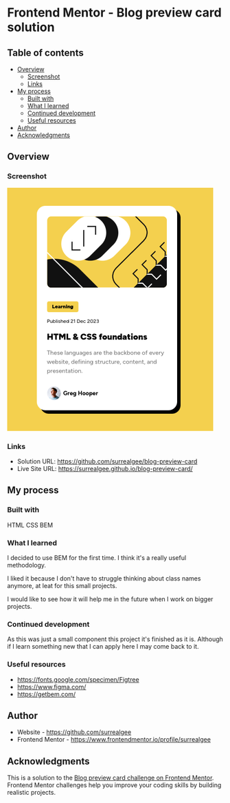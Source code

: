 # Frontend Mentor - Blog preview card solution

## Table of contents

- [Overview](#overview)
  - [Screenshot](#screenshot)
  - [Links](#links)
- [My process](#my-process)
  - [Built with](#built-with)
  - [What I learned](#what-i-learned)
  - [Continued development](#continued-development)
  - [Useful resources](#useful-resources)
- [Author](#author)
- [Acknowledgments](#acknowledgments)

## Overview

### Screenshot

![](./solution-screenshot.png)

### Links

- Solution URL: https://github.com/surrealgee/blog-preview-card
- Live Site URL: https://surrealgee.github.io/blog-preview-card/

## My process

### Built with

HTML
CSS
BEM

### What I learned

I decided to use BEM for the first time. I think it's a really useful methodology.

I liked it because I don't have to struggle thinking about class names anymore, at leat for this small projects.

I would like to see how it will help me in the future when I work on bigger projects.

### Continued development

As this was just a small component this project it's finished as it is. Although if I learn something new that I can apply here I may come back to it.

### Useful resources

- https://fonts.google.com/specimen/Figtree
- https://www.figma.com/
- https://getbem.com/

## Author

- Website - https://github.com/surrealgee
- Frontend Mentor - https://www.frontendmentor.io/profile/surrealgee

## Acknowledgments

This is a solution to the [Blog preview card challenge on Frontend Mentor](https://www.frontendmentor.io/challenges/blog-preview-card-ckPaj01IcS). Frontend Mentor challenges help you improve your coding skills by building realistic projects.
